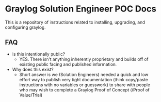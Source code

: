 # Graylog Solution Engineer POC Docs

This is a repository of instructions related to installing, upgrading, and configuring graylog.

## FAQ

* Is this intentionally public?
    * YES. There isn't anything inherently proprietary and builds off of existing public facing and published information.
* Why does this exist?
    * Short answer is we (Solution Engineers) needed a quick and low effort way to publish very tight documentation (think copy/paste instructions with no variables or guesswork) to share with people who may wish to complete a Graylog Proof of Concept (/Proof of Value/Trial)

